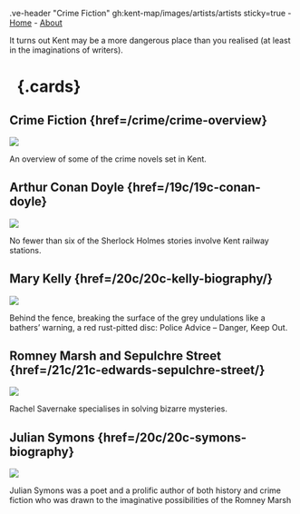 .ve-header "Crime Fiction" gh:kent-map/images/artists/artists sticky=true
    - [Home](/)
    - [About](/about)

It turns out Kent may be a more dangerous place than you realised (at least in the imaginations of writers).

# &nbsp; {.cards}

## Crime Fiction {href=/crime/crime-overview}

![](https://iiif.juncture-digital.org/thumbnail?url=https://upload.wikimedia.org/wikipedia/commons/2/2d/Sherlock_Holmes_1922_lobbycard_scene.jpg)

An overview of some of the crime novels set in Kent.

## Arthur Conan Doyle {href=/19c/19c-conan-doyle}

![](https://iiif.juncture-digital.org/thumbnail?url=https://upload.wikimedia.org/wikipedia/commons/4/4f/Strand_paget.jpg)

No fewer than six of the Sherlock Holmes stories involve Kent railway stations.

## Mary Kelly {href=/20c/20c-kelly-biography/}

![](https://iiif.juncture-digital.org/thumbnail?url=https://upload.wikimedia.org/wikipedia/commons/thumb/1/19/Thames_at_Greenhithe.jpg/1024px-Thames_at_Greenhithe.jpg)

Behind the fence, breaking the surface of the grey undulations like a bathers’ warning, a red rust-pitted disc: Police Advice – Danger, Keep Out.

## Romney Marsh and Sepulchre Street {href=/21c/21c-edwards-sepulchre-street/}

![](https://iiif.juncture-digital.org/thumbnail?url=https://upload.wikimedia.org/wikipedia/commons/f/fd/St_Thomas%2C_Fairfield_2.JPG)

Rachel Savernake specialises in solving bizarre mysteries.

## Julian Symons {href=/20c/20c-symons-biography}

![](https://iiif.juncture-digital.org/thumbnail?url=https://upload.wikimedia.org/wikipedia/commons/9/98/Harold_Gilman_-_Romney_Marsh_-_B1975.4.329_-_Yale_Center_for_British_Art.jpg)

Julian Symons was a poet and a prolific author of both history and crime fiction who was drawn to the imaginative possibilities of the Romney Marsh


